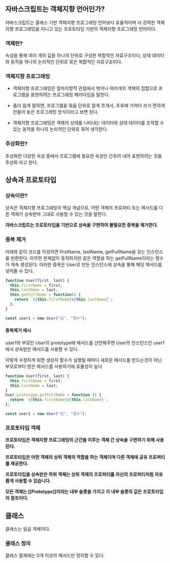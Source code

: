 ## 자바스크립트는 객체지향 언어인가?
자바스크립트는 클래스 기반 객체지향 프로그래밍 언어보다 효율적이며 더 강력한 객체지향 프로그래밍을 지니고 있는 프로토타입 기반의 객체지향 프로그래밍 언어이다.

### 객체란?
속성을 통해 여러 개의 값을 하나의 단위로 구성한 복합적인 자료구조이다,
상태 데이터와 동작을 하나의 논리적인 단위로 묶은 복합적인 자료구조이다.

### 객체지향 프로그래밍
- 객체지향 프로그래밍은 절차지향적 관점에서 벗어나 여러개의 객체의 집합으로 
프로그램을 표현하려는 프로그래밍 패러다임을 말한다.

- 좀더 쉽게 말하면, 프로그램을 묶음 단위로 잘게 쪼개서, 
추후에 가져다 쓰기 편하게 만들어 놓은 프로그래밍 방식이라고 보면 된다.
- 객체지향 프로그래밍은 객체의 상태를 나타내는 데이터와 
상태 데이터를 조작할 수 있는 동작을 하나의 논리적인 단위로 묶어 생각한다.

### 추상화란?
추상화란 다양한 속성 중에서 프로그램에 필요한 속성만 간추려 내어 표현하려는 것을 추상화 라고 한다.

## 상속과 프로토타입
### 상속이란?
상속은 객체지향 프로그래밍의 핵심 개념으로, 
어떤 객체의 프로퍼티 또는 메서드를 다른 객체가 상속받아 그대로 사용할 수 있는 것을 말한다.

**자바스크립트는 프로토타입을 기반으로 상속을 구현하여 불필요한 중복을 제거한다.**

### 중복 제거
아래와 같이 코드를 작성하면 firstName, lastName, getFullName을 갖는 인스턴스를 반환한다.
아무런 문제없이 동작하지만 같은 역할을 하는 getFullName이라는 함수가 계속 생성된다.
이러한 중복은 User로 만든 인스턴스에 상속을 통해 해당 메서드를 넣어줄 수 있다.
```js
function User(first, last) {
  this.firstName = first;
  this.lastName = last;
  this.getFullName = function() {
    return `${this.firstName}${this.lastName}`;
  };
}

const user1 = new User("김", "철수");
```

#### 중복제거 예시
user1의 부모인 User의 prototype에 메서드를 선언해주면 
User의 인스턴스인 user1에서 상속받은 메서드를 사용할 수 있다.

이렇게 수정하게 되면 생성자 함수가 실행될 때마다 새로운 메서드를 만드는것이 아닌 부모로부터 받은 
메서드를 사용하기에 효율성이 높다
```js
function User(first, last) {
  this.firstName = first;
  this.lastName = last;
}
User.prototype.getFullName = function () {
  return `${this.firstName}${this.lastName}`;
};

const user1 = new User("김", "철수");
```
### 프로토타입 객체
**프로토타입은 객체지향 프로그래밍의 근간을 이루는 객체 간 상속을 구현하기 위해 사용된다.**

**프로토타입은 어떤 객체의 상위 객체의 역할을 하는 객체이며 다른 객체에 공유 프로퍼티를 제공한다.**

**프로토타입을 상속받은 하위 객체는 상위 객체의 프로퍼티를 자신의 프로퍼티처럼 자유롭게 사용할 수 있습니다.**

**모든 객체는 [[Prototype]]이라는 내부 슬롯을 가지고 이 내부 슬롯의 값은 프로토타입의 참조이다.**




## 클래스
클래스는 일급 객체이다.

### 클래스 정의
클래스 몸체에는 0개 이상의 메서드만 정의할 수 있다.









